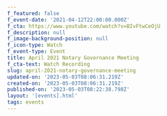 ```yaml
---
f_featured: false
f_event-date: '2021-04-12T22:00:00.000Z'
f_cta: https://www.youtube.com/watch?v=BIvFtwCeOjU
f_description: null
f_image-background-position: null
f_icon-type: Watch
f_event-type: Event
title: April 2021 Notary Governance Meeting
f_cta-text: Watch Recording
slug: april-2021-notary-governance-meeting
updated-on: '2023-05-03T08:06:31.219Z'
created-on: '2023-05-03T08:06:31.219Z'
published-on: '2023-05-03T08:22:38.798Z'
layout: '[events].html'
tags: events
---
```

